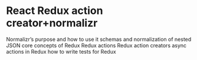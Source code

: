 # React Redux action creator+normalizr

Normalizr’s purpose and how to use it
schemas and normalization of nested JSON
core concepts of Redux
Redux actions
Redux action creators
async actions in Redux
how to write tests for Redux